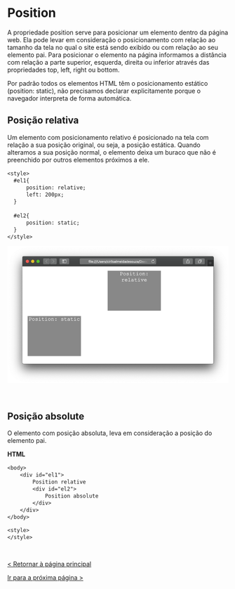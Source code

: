 # Position

A propriedade position serve para posicionar um elemento dentro da página web. Ela pode levar em consideração o posicionamento com relação ao tamanho da tela no qual o site está sendo exibido ou com relação ao seu elemento pai.
Para posicionar o elemento na página informamos a distância com relação a parte superior, esquerda, direita ou inferior através das propriedades top, left, right ou bottom.
  
Por padrão todos os elementos HTML têm o posicionamento estático (position: static), não precisamos declarar explicitamente porque o navegador interpreta de forma automática.
  
  
## Posição relativa
Um elemento com posicionamento relativo é posicionado na tela com relação a sua posição original, ou seja, a posição estática. Quando alteramos a sua posição normal, o elemento deixa um buraco que não é preenchido por outros elementos próximos a ele.

```
<style>
  #el1{
      position: relative;
      left: 200px;
  }

  #el2{
      position: static;
  }
</style>
```
  
  
![Posição relativa](imagens/position_relative.png)
  
  
&nbsp;
  
   
## Posição absolute
O elemento com posição absoluta, leva em consideração a posição do elemento pai.
  
**HTML**

```
<body>
    <div id="el1">
        Position relative
        <div id="el2">
            Position absolute
        </div>
    </div>
</body>
```

```
<style>
</style>
```

  
  
&nbsp;
  
   
[< Retornar à página principal](../README.md)
  
  
[Ir para a próxima página >](12-Tabelas.md)
